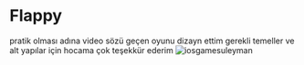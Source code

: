 # Flappy
pratik olması adına video sözü geçen oyunu dizayn ettim gerekli temeller ve alt yapılar için hocama çok teşekkür ederim 
![iosgamesuleyman](https://user-images.githubusercontent.com/42236776/44166855-22f8a980-a0d5-11e8-9709-ba22bd03cb2b.png)
